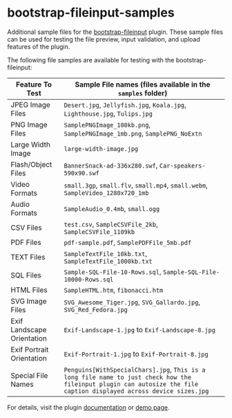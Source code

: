 # bootstrap-fileinput-samples
Additional sample files for the [bootstrap-fileinput](https://github.com/kartik-v/bootstrap-fileinput) plugin. These sample files can be used for testing the file preview, input validation, and upload features of the plugin. 

The following file samples are available for testing with the bootstrap-fileinput:

| Feature To Test            | Sample File names (files available in the `samples` folder)                     |
|----------------------------|---------------------------------------------------------------------------------|
| JPEG Image Files           | `Desert.jpg`, `Jellyfish.jpg`, `Koala.jpg`, `Lighthouse.jpg`, `Tulips.jpg`      |
| PNG Image Files            | `SamplePNGImage_100kb.png`, `SamplePNGImage_1mb.png`, `SamplePNG_NoExtn`        |
| Large Width Image          | `large-width-image.jpg`                                                         |
| Flash/Object Files         | `BannerSnack-ad-336x280.swf`, `Car-speakers-590x90.swf`                         |
| Video Formats              | `small.3gp`, `small.flv`, `small.mp4`, `small.webm`, `SampleVideo_1280x720_1mb` |
| Audio Formats              | `SampleAudio_0.4mb`, `small.ogg`                                                |
| CSV Files                  | `test.csv`, `SampleCSVFile_2kb`, `SampleCSVFile_1109kb`                         |
| PDF Files                  | `pdf-sample.pdf`, `SamplePDFFile_5mb.pdf`                                       |
| TEXT Files                 | `SampleTextFile_10kb.txt`, `SampleTextFile_1000kb.txt`                          |
| SQL Files                  | `Sample-SQL-File-10-Rows.sql`, `Sample-SQL-File-10000-Rows.sql`                 |
| HTML Files                 | `SampleHTML.htm`, `fibonacci.htm`                                               |
| SVG Image Files            | `SVG_Awesome_Tiger.jpg`, `SVG_Gallardo.jpg`, `SVG_Red_Fedora.jpg`               |
| Exif Landscape Orientation | `Exif-Landscape-1.jpg` to `Exif-Landscape-8.jpg`                                |
| Exif Portrait Orientation  | `Exif-Portrait-1.jpg` to `Exif-Portrait-8.jpg`                                  |
| Special File Names         | `Penguins[WithSpecialChars].jpg`, `This is a long file name to just check how the fileinput plugin can autosize the file caption displayed across device sizes.jpg` |

For details, visit the plugin [documentation](http://plugins.krajee.com/file-input) or [demo page](http://plugins.krajee.com/file-input/demo).
